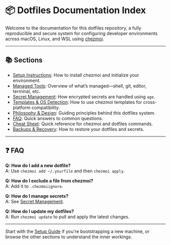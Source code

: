 # 📦 Dotfiles Documentation Index

Welcome to the documentation for this dotfiles repository, a fully reproducible and secure system for configuring developer environments across macOS, Linux, and WSL using [chezmoi](https://www.chezmoi.io).

---

## 📚 Sections

- [Setup Instructions](./setup.md): How to install chezmoi and initialize your environment.
- [Managed Tools](./tools.md): Overview of what’s managed—shell, git, editor, terminal, etc.
- [Secret Management](./secrets.md): How encrypted secrets are handled using `age`.
- [Templates & OS Detection](./templates.md): How to use chezmoi templates for cross-platform compatibility.
- [Philosophy & Design](./philosophy.md): Guiding principles behind this dotfiles system.
- [FAQ](./faq.md): Quick answers to common questions.
- [Cheat Sheet](./cheat-sheet.md): Quick reference for chezmoi and dotfiles commands.
- [Backups & Recovery](./setup.md#-backups--recovery): How to restore your dotfiles and secrets.

---

## ❓ FAQ

**Q: How do I add a new dotfile?**  
A: Use `chezmoi add ~/.yourfile` and then `chezmoi apply`.

**Q: How do I exclude a file from chezmoi?**  
A: Add it to `.chezmoiignore`.

**Q: How do I manage secrets?**  
A: See [Secret Management](./secrets.md).

**Q: How do I update my dotfiles?**  
A: Run `chezmoi update` to pull and apply the latest changes.

---

Start with the [Setup Guide](./setup.md) if you're bootstrapping a new machine, or browse the other sections to understand the inner workings.